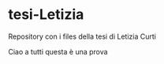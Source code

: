 # tesi-Letizia
Repository con i files della tesi di Letizia Curti



Ciao a tutti 
questa è una prova
